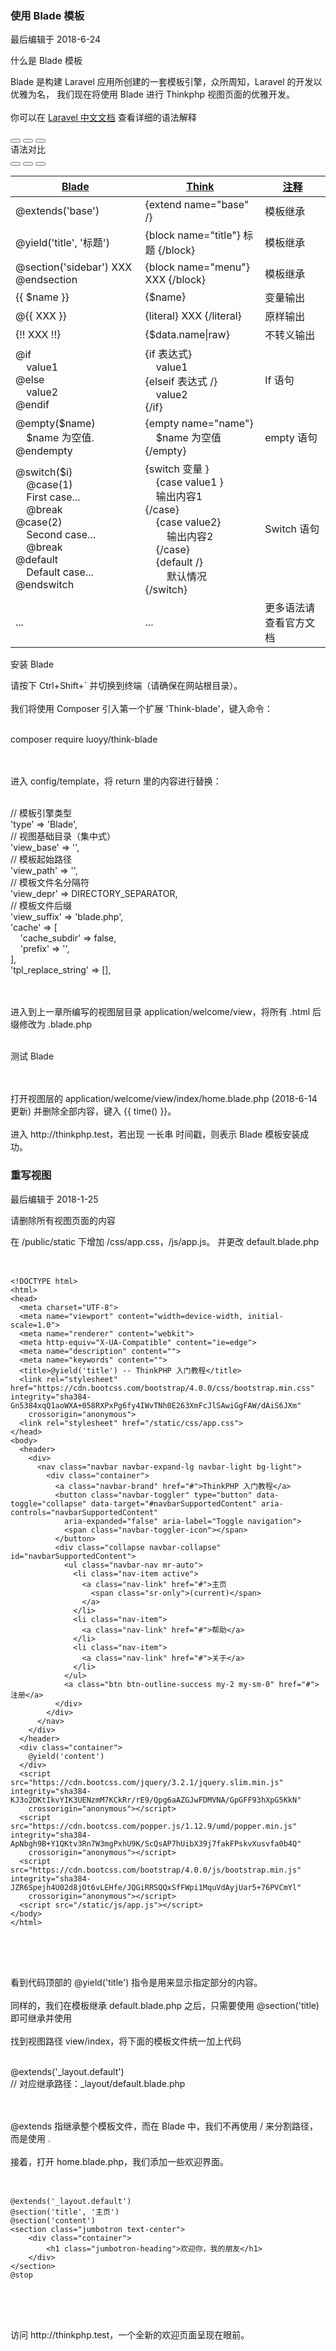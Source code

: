 <div class="container-fluid">
    <div class="card card-cascade my-5 hoverable">
        <div class="view gradient-card-header indigo">
            <h3 class="h3-responsive">使用 Blade 模板</h3>
            <p>最后编辑于 2018-6-24</p>
        </div>
        <div class="card info-color z-depth-2">
            <div class="card-body">
                <p class="white-text mb-0 text-center">
                    什么是 Blade 模板
                </p>
            </div>
        </div>
        <div class="card-body">
            <p class="card-text">
                <span class="h4-responsive">
                    Blade 是构建 Laravel 应用所创建的一套模板引擎，众所周知，Laravel 的开发以优雅为名，
                    我们现在将使用 Blade 进行 Thinkphp 视图页面的优雅开发。
                    <br><br>
                    你可以在 <a href="https://d.laravel-china.org/docs/5.5/blade" target="_black" rel="noopener noreferrer"> Laravel 中文文档</a> 查看详细的语法解释
                </span>
            </p>
        </div>
        <div class="card-body">
            <div class="card card-cascade narrower">
                <div class="view gradient-card-header blue-gradient narrower py-2 mx-4 mb-3 d-flex justify-content-between align-items-center">
                    <div>
                        <button type="button" class="btn btn-outline-white btn-rounded btn-sm px-2"><i class="fa fa-th- mt-0"></i></button>
                        <button type="button" class="btn btn-outline-white btn-rounded btn-sm px-2"><i class="fa fa- mt-0"></i></button>
                        <button type="button" class="btn btn-outline-white btn-rounded btn-sm px-2"><i class="fa fa- mt-0"></i></button>
                    </div>
                    <a class="white-text mx-3 h4-responsive">语法对比</a>
                    <div>
                        <button type="button" class="btn btn-outline-white btn-rounded btn-sm px-2"><i class="fa fa mt-0"></i></button>
                        <button type="button" class="btn btn-outline-white btn-rounded btn-sm px-2"><i class="fa fa- mt-0"></i></button>
                        <button type="button" class="btn btn-outline-white btn-rounded btn-sm px-2"><i class="fa fa- mt-0"></i></button>
                    </div>
                </div>
                <div class="px-4">
                    <div class="table-wrapper">
                        <table class="table table-hover mb-0">
                            <thead>
                                <tr>
                                    <th class="th-lg"><a href="" class="h4-responsive">Blade<i class="fa fa-sort ml-1"></i></a></th>
                                    <th class="th-lg"><a href="" class="h4-responsive">Think<i class="fa fa-sort ml-1"></i></a></th>
                                    <th class="th-lg"><a href="" class="h4-responsive">注释<i class="fa fa-sort ml-1"></i></a></th>
                                </tr>
                            </thead>
                            <tbody>
                                <tr>
                                    <td>@extends('base')</td>
                                    <td>{extend name="base" /}</td>
                                    <td>模板继承</td>
                                </tr>
                                <tr>
                                    <td>@yield('title', '标题')</td>
                                    <td>{block name="title"} 标题 {/block}</td>
                                    <td>模板继承</td>
                                </tr>
                                <tr>
                                    <td>@section('sidebar') XXX @endsection</td>
                                    <td>{block name="menu"} XXX {/block}</td>
                                    <td>模板继承</td>
                                </tr>
                                <tr>
                                    <td>{{ $name }}</td>
                                    <td>{$name}</td>
                                    <td>变量输出</td>
                                </tr>
                                <tr>
                                    <td>@{{ XXX }}</td>
                                    <td>{literal} XXX {/literal}</td>
                                    <td>原样输出</td>
                                </tr>
                                <tr>
                                    <td>{!! XXX !!}</td>
                                    <td>{$data.name|raw}</td>
                                    <td>不转义输出</td>
                                </tr>
                                <tr>
                                    <td>
                                        @if <br>
                                            &nbsp;&nbsp;&nbsp;&nbsp;value1  <br>
                                        @else  <br>
                                            &nbsp;&nbsp;&nbsp;&nbsp;value2  <br>
                                        @endif
                                    </td>
                                    <td>
                                        {if 表达式} <br>
                                            &nbsp;&nbsp;&nbsp;&nbsp;value1  <br>
                                        {elseif 表达式 /}  <br>
                                            &nbsp;&nbsp;&nbsp;&nbsp;value2  <br>
                                        {/if}
                                    </td>
                                    <td>If 语句</td>
                                </tr>
                                <tr>
                                    <td>
                                        @empty($name) <br>
                                            &nbsp;&nbsp;&nbsp;&nbsp;$name 为空值.    <br>
                                        @endempty
                                    </td>
                                    <td>
                                        {empty name="name"} <br>
                                            &nbsp;&nbsp;&nbsp;&nbsp;$name 为空值 <br>
                                        {/empty}
                                    </td>
                                    <td>empty 语句</td>
                                </tr>
                                <tr>
                                    <td>
                                        @switch($i) <br>
                                            &nbsp;&nbsp;&nbsp;&nbsp;@case(1)    <br>
                                                &nbsp;&nbsp;&nbsp;&nbsp;First case...   <br>
                                                &nbsp;&nbsp;&nbsp;&nbsp;@break  <br>
                                            @case(2)    <br>
                                                &nbsp;&nbsp;&nbsp;&nbsp;Second case...  <br>
                                                &nbsp;&nbsp;&nbsp;&nbsp;@break  <br>
                                            @default    <br>
                                               &nbsp;&nbsp;&nbsp;&nbsp;Default case... <br>
                                        @endswitch  <br>
                                    </td>
                                    <td>
                                        {switch 变量 }    <br>
                                            &nbsp;&nbsp;&nbsp;&nbsp;{case value1 }  <br>
                                            &nbsp;&nbsp;&nbsp;&nbsp;输出内容1   <br>
                                        {/case} <br>
                                            &nbsp;&nbsp;&nbsp;&nbsp;{case value2}   <br>
                                            &nbsp;&nbsp;&nbsp;&nbsp;&nbsp;&nbsp;&nbsp;&nbsp;输出内容2   <br>
                                            &nbsp;&nbsp;&nbsp;&nbsp;{/case}   <br>
                                            &nbsp;&nbsp;&nbsp;&nbsp;{default /} <br>
                                            &nbsp;&nbsp;&nbsp;&nbsp;&nbsp;&nbsp;&nbsp;&nbsp;默认情况 <br>
                                        {/switch}
                                    </td>
                                    <td>Switch 语句</td>
                                </tr>
                                <tr>
                                    <td>...</td>
                                    <td>...</td>
                                    <td>更多语法请查看官方文档</td>
                                </tr>
                            </tbody>
                        </table>
                    </div>
                </div>
            </div>
        </div>
        <div class="card info-color z-depth-2">
            <div class="card-body">
                <p class="white-text mb-0 text-center">
                    安装 Blade
                </p>
            </div>
        </div>
        <div class="card-body">
            <p class="card-text">
                <span class="h4-responsive">
                    请按下 <span class="blue-text">Ctrl+Shift+`</span> 并切换到终端（请确保在网站根目录）。
                    <br><br>
                    我们将使用 <span class="blue-text">Composer</span> 引入第一个扩展 'Think-blade'，键入命令：
                    <br><br>
                    <div class="card green lighten-1 z-depth-2">
                        <div class="card-body">
                            <p class="white-text mb-0">
                                composer require luoyy/think-blade
                            </p>
                        </div>
                    </div>
                    <br><br>
                    进入 <span class="blue-text">config/template</span>，将 return 里的内容进行替换：
                    <br><br>
                    <div class="card green lighten-1 z-depth-2">
                        <div class="card-body">
                            <p class="white-text mb-0">
                                // 模板引擎类型   <br>
                                'type' => 'Blade',  <br>
                                // 视图基础目录（集中式）  <br>
                                'view_base' => '',  <br>
                                // 模板起始路径   <br>
                                'view_path' => '',  <br>
                                // 模板文件名分隔符 <br>
                                'view_depr' => DIRECTORY_SEPARATOR, <br>
                                // 模板文件后缀   <br>
                                'view_suffix' => 'blade.php',   <br>
                                'cache' => [    <br>
                                    &nbsp;&nbsp;&nbsp;&nbsp;'cache_subdir' => false,    <br>
                                    &nbsp;&nbsp;&nbsp;&nbsp;'prefix' => '', <br>
                                ],  <br>
                                'tpl_replace_string' => [],
                            </p>
                        </div>
                    </div>
                    <br><br>
                    进入到上一章所编写的视图层目录 <span class="blue-text">application/welcome/view</span>，将所有 <span class="blue-text">.html</span> 后缀修改为 <span class="blue-text">.blade.php</span>
                    <br><br>
                    <div class="card info-color z-depth-2">
                        <div class="card-body">
                            <p class="white-text mb-0 text-center">
                                测试 Blade
                            </p>
                        </div>
                    </div>
                    <br><br>
                    打开视图层的 <span class="blue-text">application/welcome/view/index/home.blade.php (2018-6-14 更新)</span> 并删除全部内容，键入 <span class="blue-text">{{ time() }}</span>。
                    <br><br>
                    进入 <span class="blue-text">http://thinkphp.test</span>，若出现 一长串 时间戳，则表示 Blade 模板安装成功。
                </span>
            </p>
        </div>
    </div>
</div>
<div class="container-fluid">
    <div class="card card-cascade my-5 hoverable">
        <div class="view gradient-card-header indigo">
            <h3 class="h3-responsive">重写视图</h3>
            <p>最后编辑于 2018-1-25</p>
        </div>
        <div class="card info-color z-depth-2">
            <div class="card-body">
                <p class="white-text mb-0 text-center">
                    请删除所有视图页面的内容
                </p>
            </div>
        </div>
        <div class="card-body">
            <p class="card-text">
                <span class="h4-responsive">
                    在 <span class="blue-text">/public/static</span> 下增加 <span class="blue-text">/css/app.css</span>，<span class="blue-text">/js/app.js</span>。
                    并更改 <span class="blue-text">default.blade.php</span> 
                    <br><br>
                    <div class="card green lighten-1 z-depth-2">
                        <div class="card-body">
                            <p class="white-text mb-0">
                                <pre class="green lighten-1">
                                    <code>
&lt;!DOCTYPE html&gt;
&lt;html&gt;
&lt;head&gt;
  &lt;meta charset="UTF-8"&gt;
  &lt;meta name="viewport" content="width=device-width, initial-scale=1.0"&gt;
  &lt;meta name="renderer" content="webkit"&gt;
  &lt;meta http-equiv="X-UA-Compatible" content="ie=edge"&gt;
  &lt;meta name="description" content=""&gt;
  &lt;meta name="keywords" content=""&gt;
  &lt;title&gt;@yield('title') -- ThinkPHP 入门教程&lt;/title&gt;
  &lt;link rel="stylesheet" href="https://cdn.bootcss.com/bootstrap/4.0.0/css/bootstrap.min.css" integrity="sha384-Gn5384xqQ1aoWXA+058RXPxPg6fy4IWvTNh0E263XmFcJlSAwiGgFAW/dAiS6JXm"
    crossorigin="anonymous"&gt;
  &lt;link rel="stylesheet" href="/static/css/app.css"&gt;
&lt;/head&gt;
&lt;body&gt;
  &lt;header&gt;
    &lt;div&gt;
      &lt;nav class="navbar navbar-expand-lg navbar-light bg-light"&gt;
        &lt;div class="container"&gt;
          &lt;a class="navbar-brand" href="#"&gt;ThinkPHP 入门教程&lt;/a&gt;
          &lt;button class="navbar-toggler" type="button" data-toggle="collapse" data-target="#navbarSupportedContent" aria-controls="navbarSupportedContent"
            aria-expanded="false" aria-label="Toggle navigation"&gt;
            &lt;span class="navbar-toggler-icon"&gt;&lt;/span&gt;
          &lt;/button&gt;
          &lt;div class="collapse navbar-collapse" id="navbarSupportedContent"&gt;
            &lt;ul class="navbar-nav mr-auto"&gt;
              &lt;li class="nav-item active"&gt;
                &lt;a class="nav-link" href="#"&gt;主页
                  &lt;span class="sr-only"&gt;(current)&lt;/span&gt;
                &lt;/a&gt;
              &lt;/li&gt;
              &lt;li class="nav-item"&gt;
                &lt;a class="nav-link" href="#"&gt;帮助&lt;/a&gt;
              &lt;/li&gt;
              &lt;li class="nav-item"&gt;
                &lt;a class="nav-link" href="#"&gt;关于&lt;/a&gt;
              &lt;/li&gt;
            &lt;/ul&gt;
            &lt;a class="btn btn-outline-success my-2 my-sm-0" href="#"&gt;注册&lt;/a&gt;
          &lt;/div&gt;
        &lt;/div&gt;
      &lt;/nav&gt;
    &lt;/div&gt;
  &lt;/header&gt;
  &lt;div class="container"&gt;
    @yield('content')
  &lt;/div&gt;
  &lt;script src="https://cdn.bootcss.com/jquery/3.2.1/jquery.slim.min.js" integrity="sha384-KJ3o2DKtIkvYIK3UENzmM7KCkRr/rE9/Qpg6aAZGJwFDMVNA/GpGFF93hXpG5KkN"
    crossorigin="anonymous"&gt;&lt;/script&gt;
  &lt;script src="https://cdn.bootcss.com/popper.js/1.12.9/umd/popper.min.js" integrity="sha384-ApNbgh9B+Y1QKtv3Rn7W3mgPxhU9K/ScQsAP7hUibX39j7fakFPskvXusvfa0b4Q"
    crossorigin="anonymous"&gt;&lt;/script&gt;
  &lt;script src="https://cdn.bootcss.com/bootstrap/4.0.0/js/bootstrap.min.js" integrity="sha384-JZR6Spejh4U02d8jOt6vLEHfe/JQGiRRSQQxSfFWpi1MquVdAyjUar5+76PVCmYl"
    crossorigin="anonymous"&gt;&lt;/script&gt;
  &lt;script src="/static/js/app.js"&gt;&lt;/script&gt;
&lt;/body&gt;
&lt;/html&gt;
                                    </code>
                                </pre>
                            </p>
                        </div>
                    </div>
                    <br><br>
                    看到代码顶部的 <span class="blue-text">@yield('title')</span> 指令是用来显示指定部分的内容。
                    <br><br>
                    同样的，我们在模板继承 <span class="blue-text">default.blade.php</span> 之后，只需要使用 <span class="blue-text">@section('title) 即可继承并使用</span>
                    <br><br>
                    找到视图路径 <span class="blue-text">view/index</span>，将下面的模板文件统一加上代码
                    <br><br>
                    <div class="card green lighten-1 z-depth-2">
                        <div class="card-body">
                            <p class="white-text mb-0">
                                @extends('_layout.default')
                                <br>
                                // 对应继承路径：_layout/default.blade.php
                            </p>
                        </div>
                    </div>
                    <br><br>
                    <span class="blue-text">@extends</span> 指继承整个模板文件，而在 <span class="blue-text">Blade</span> 中，我们不再使用 <span class="blue-text">/</span> 来分割路径，而是使用 <span class="blue-text">.</span>
                    <br><br>
                    接着，打开 <span class="blue-text">home.blade.php</span>，我们添加一些欢迎界面。
                    <br><br>
                    <div class="card green lighten-1 z-depth-2">
                        <div class="card-body">
                            <p class="white-text mb-0">
                                <span>
                                    <pre class="green lighten-1">
                                        <code>
@extends('_layout.default') 
@section('title', '主页') 
@section('content')
&lt;section class="jumbotron text-center"&gt;
    &lt;div class="container"&gt;
        &lt;h1 class="jumbotron-heading"&gt;欢迎你，我的朋友&lt;/h1&gt;
    &lt;/div&gt;
&lt;/section&gt;
@stop
                                        </code>
                                    </pre>
                                </span>
                            </p>
                        </div>
                    </div>
                    <br><br>
                    访问 <span class="blue-text"> http://thinkphp.test</span>，一个全新的欢迎页面呈现在眼前。
                </span>
            </p>
        </div>
    </div>
</div>
